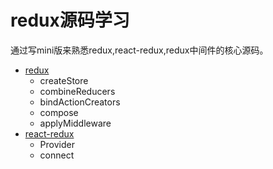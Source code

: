 # redux源码学习 #

通过写mini版来熟悉redux,react-redux,redux中间件的核心源码。

* [redux](./src/redux) 
    * createStore
    * combineReducers
    * bindActionCreators
    * compose
    * applyMiddleware
* [react-redux](./src/react-redux)
    * Provider
    * connect

